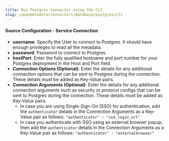 ```yaml
---
title: Run Postgres Connector using the CLI
slug: /openmetadata/connectors/database/postgres/cli
---
```


<ConnectorIntro connector="Postgres" goal="CLI" hasProfiler="true" hasDBT="true" />

<Requirements />

<MetadataIngestionServiceDev service="database" connector="Postgres" goal="CLI"/>

<h4>Source Configuration - Service Connection</h4>

- **username**: Specify the User to connect to Postgres. It should have enough privileges to read all the metadata.
- **password**: Password to connect to Postgres.
- **hostPort**: Enter the fully qualified hostname and port number for your Postgres deployment in the Host and Port field.
- **Connection Options (Optional)**: Enter the details for any additional connection options that can be sent to Postgres during the connection. These details must be added as Key-Value pairs.
- **Connection Arguments (Optional)**: Enter the details for any additional connection arguments such as security or protocol configs that can be sent to Postgres during the connection. These details must be added as Key-Value pairs. 
  - In case you are using Single-Sign-On (SSO) for authentication, add the `authenticator` details in the Connection Arguments as a Key-Value pair as follows: `"authenticator" : "sso_login_url"`
  - In case you authenticate with SSO using an external browser popup, then add the `authenticator` details in the Connection Arguments as a Key-Value pair as follows: `"authenticator" : "externalbrowser"`

<MetadataIngestionConfig service="database" connector="Postgres" goal="CLI" hasProfiler="true" hasDBT="true"/>
